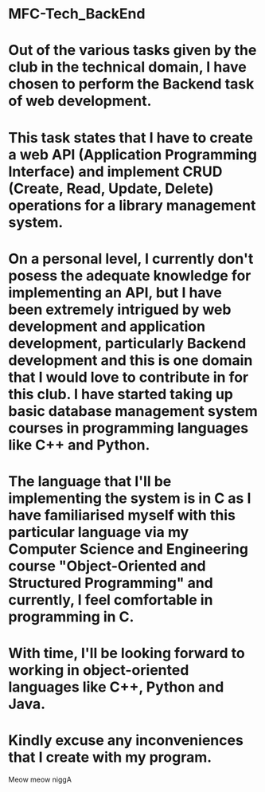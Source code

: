 # MFC-Tech_BackEnd
# Out of the various tasks given by the club in the technical domain, I have chosen to perform the Backend task of web development.
# This task states that I have to create a web API (Application Programming Interface) and implement CRUD (Create, Read, Update, Delete) operations for a library management system.
# On a personal level, I currently don't posess the adequate knowledge for implementing an API, but I have been extremely intrigued by web development and application development, particularly Backend development and this is one domain that I would love to contribute in for this club. I have started taking up basic database management system courses in programming languages like C++ and Python.
# The language that I'll be implementing the system is in C as I have familiarised myself with this particular language via my Computer Science and Engineering course "Object-Oriented and Structured Programming" and currently, I feel comfortable in programming in C.
# With time, I'll be looking forward to working in object-oriented languages like C++, Python and Java.
# Kindly excuse any inconveniences that I create with my program.
Meow meow niggA
